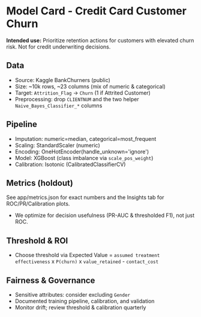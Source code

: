 # Model Card - Credit Card Customer Churn

**Intended use:** Prioritize retention actions for customers with elevated churn risk. Not for credit underwriting decisions.

## Data
- Source: Kaggle BankChurners (public)
- Size: ~10k rows, ~23 columns (mix of numeric & categorical)
- Target: `Attrition_Flag` -> `Churn` (1 if Attrited Customer)
- Preprocessing: drop `CLIENTNUM` and the two helper `Naive_Bayes_Classifier_*` columns

## Pipeline
- Imputation: numeric=median, categorical=most_frequent
- Scaling: StandardScaler (numeric)
- Encoding: OneHotEncoder(handle_unknown='ignore')
- Model: XGBoost (class imbalance via `scale_pos_weight`)
- Calibration: Isotonic (CalibratedClassifierCV)

## Metrics (holdout)
See app/metrics.json for exact numbers and the Insights tab for ROC/PR/Calibration plots.
- We optimize for decision usefulness (PR-AUC & thresholded F1), not just ROC.

## Threshold & ROI
- Choose threshold via Expected Value = `assumed treatment effectiveness` x `P(churn)` x `value_retained` - `contact_cost`

## Fairness & Governance
- Sensitive attributes: consider excluding `Gender`
- Documented training pipeline, calibration, and validation
- Monitor drift; review threshold & calibration quarterly
